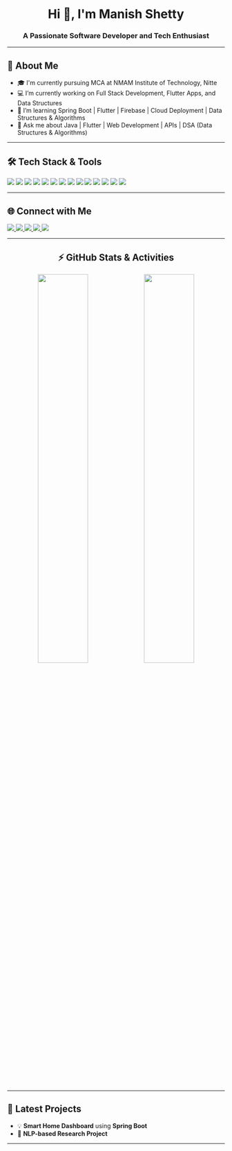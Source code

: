<h1 align="center">Hi 👋, I'm Manish Shetty</h1>
<h3 align="center">A Passionate Software Developer and Tech Enthusiast</h3>

---

## 🚀 About Me

- 🎓 I'm currently pursuing MCA at NMAM Institute of Technology, Nitte
- 💻 I’m currently working on Full Stack Development, Flutter Apps, and Data Structures 
- 🌱 I’m learning Spring Boot | Flutter | Firebase | Cloud Deployment | Data Structures & Algorithms  
- 💬 Ask me about Java | Flutter | Web Development | APIs | DSA (Data Structures & Algorithms)

---

## 🛠️ Tech Stack & Tools

<p align="left">

<!-- Backend & Frontend -->
<img src="https://img.shields.io/badge/Java-ED8B00?style=for-the-badge&logo=java&logoColor=white"/>
<img src="https://img.shields.io/badge/Spring_Boot-6DB33F?style=for-the-badge&logo=spring-boot&logoColor=white"/>
<img src="https://img.shields.io/badge/Flutter-02569B?style=for-the-badge&logo=flutter&logoColor=white"/>
<img src="https://img.shields.io/badge/Dart-0175C2?style=for-the-badge&logo=dart&logoColor=white"/>
<img src="https://img.shields.io/badge/Python-3776AB?style=for-the-badge&logo=python&logoColor=white"/>
<img src="https://img.shields.io/badge/Flask-000000?style=for-the-badge&logo=flask&logoColor=white"/>

<!-- MERN Stack -->
<img src="https://img.shields.io/badge/MongoDB-47A248?style=for-the-badge&logo=mongodb&logoColor=white"/>
<img src="https://img.shields.io/badge/Express.js-000000?style=for-the-badge&logo=express&logoColor=white"/>
<img src="https://img.shields.io/badge/React-20232A?style=for-the-badge&logo=react&logoColor=61DAFB"/>
<img src="https://img.shields.io/badge/Node.js-339933?style=for-the-badge&logo=nodedotjs&logoColor=white"/>

<!-- Tools & Other Tech -->
<img src="https://img.shields.io/badge/Firebase-FFCA28?style=for-the-badge&logo=firebase&logoColor=black"/>
<img src="https://img.shields.io/badge/MySQL-4479A1?style=for-the-badge&logo=mysql&logoColor=white"/>
<img src="https://img.shields.io/badge/Linux-FCC624?style=for-the-badge&logo=linux&logoColor=black"/>
<img src="https://img.shields.io/badge/Git-F05032?style=for-the-badge&logo=git&logoColor=white"/>

</p>


---

## 🌐 Connect with Me

<p align="left">
  <!-- LinkedIn -->
  <a href="https://www.linkedin.com/in/manish-shetty101">
    <img src="https://img.shields.io/badge/LinkedIn-0077B5?style=for-the-badge&logo=linkedin&logoColor=white"/>
  </a>

  <!-- Gmail -->
  <a href="mailto:manishshetty4002@gmail.com">
    <img src="https://img.shields.io/badge/Gmail-D14836?style=for-the-badge&logo=gmail&logoColor=white"/>
  </a>

  <!-- LeetCode -->
  <a href="https://leetcode.com/u/Shetty_Manish/">
    <img src="https://img.shields.io/badge/LeetCode-000000?style=for-the-badge&logo=LeetCode&logoColor=#FFA116"/>
  </a>

  <!-- GeeksforGeeks -->
  <a href="https://www.geeksforgeeks.org/user/manish_shetty/">
    <img src="https://img.shields.io/badge/GeeksforGeeks-0F9D58?style=for-the-badge&logo=GeeksforGeeks&logoColor=white"/>
  </a>

  <!-- CodeChef -->
  <a href="https://www.codechef.com/users/manishshetty40">
    <img src="https://img.shields.io/badge/CodeChef-5B4638?style=for-the-badge&logo=codechef&logoColor=white"/>
  </a>
</p>


---


<h2 align="center">⚡ GitHub Stats & Activities</h2>

<p align="center">

<!-- Commit Status / Contribution Stats -->
<img src="https://github-readme-stats.vercel.app/api?username=MANISH-Shetty-Repos&show_icons=true&theme=tokyonight&hide_border=true&border_radius=12&count_private=true" width="48%"/>

<!-- Language Usage Stats (Shows Percentage Used) -->
<img src="https://github-readme-stats.vercel.app/api/top-langs/?username=MANISH-Shetty-Repos&layout=compact&theme=tokyonight&hide_border=true&border_radius=12&langs_count=8" width="48%"/>

</p>


---

## 📝 Latest Projects

- 💡 **Smart Home Dashboard** using **Spring Boot**
- 🔐 **NLP-based Research Project**

---

